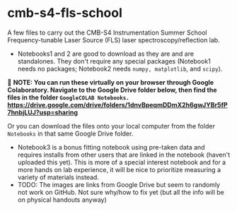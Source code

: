 # cmb-s4-fls-school
A few files to carry out the CMB-S4 Instrumentation Summer School Frequency-tunable Laser Source (FLS) laser spectroscopy/reflection lab. 

* Notebooks1 and 2 are good to download as they are and are standalones. They don't require any special packages (Notebook1 needs no packages; Notebook2 needs `numpy, matplotlib`, and `scipy`).

👋 **NOTE: You can run these virtually on your browser through Google Colaboratory. Navigate to the Google Drive folder below, then find the files in the folder `GoogleCOLAB Notebooks.` https://drive.google.com/drive/folders/1dnvBpeqmDDmX2h6gwJYBr5fP7hnbjLUJ?usp=sharing**

Or you can download the files onto your local computer from the folder `Notebooks` in that same Google Drive folder.

* Notebook3 is a bonus fitting notebook using pre-taken data and requires installs from other users that are linked in the notebook (haven't uploaded this yet). This is more of a special interest notebook and for a more hands on lab experience, it will be nice to prioritize measuring a variety of materials instead.
* TODO: The images are links from Google Drive but seem to randomly not work on GitHub. Not sure why/how to fix yet (but all the info will be on physical handouts anyway)
